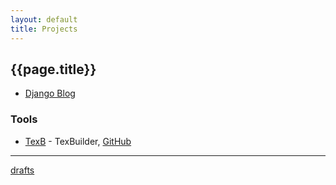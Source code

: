 ```yaml
---
layout: default
title: Projects
---
```


## {{page.title}}

* [Django Blog](https://djangoblog.cz)


### Tools

* [TexB](texb.html) - TexBuilder, [GitHub](https://github.com/ondrejsika/texb)


---

[drafts](drafts.html)

